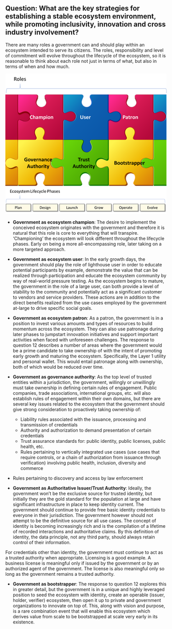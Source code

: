 ## Question: What are the key strategies for establishing a stable ecosystem environment, while promoting inclusivity, innovation and cross industry involvement?

There are many roles a government can and should play within an ecosystem intended to serve its citizens. The roles, responsibility and level of commitment will evolve throughout the lifecycle of the ecosystem, so it is reasonable to think about each role not just in terms of what, but also in terms of when and how much.

![image10](../images/image11.png)
![image9](../images/image9.png)

* **Government as ecosystem champion**: The desire to implement the conceived ecosystem originates with the government and therefore it is natural that this role is core to everything that will transpire. ‘Championing’ the ecosystem will look different throughout the lifecycle phases. Early on being a more all-encompassing role, later taking on a more targeted approach.
* **Government as ecosystem user**: In the early growth days, the government should play the role of lighthouse user in order to educate potential participants by example, demonstrate the value that can be realized through participation and educate the ecosystem community by way of real-world pressure testing. As the ecosystem begins to mature, the government in the role of a large user, can both provide a level of stability to the community and potentially act as a significant customer to vendors and service providers. These actions are in addition to the direct benefits realized from the use cases employed by the government at-large to drive specific social goals.
* **Government as ecosystem patron**: As a patron, the government is in a position to invest various amounts and types of resources to build momentum across the ecosystem. They can also use patronage during later phases to jumpstart innovation initiatives and support important activities when faced with unforeseen challenges.
The response to question 12 describes a number of areas where the government would be a prime candidate to take ownership of with the intent of promoting early growth and maturing the ecosystem. Specifically, the Layer 1 utility and personal wallet. This would entail patronage along with ownership, both of which would be reduced over time.
* **Government as governance authority**: As the top level of trusted entities within a jurisdiction, the government, willingly or unwillingly must take ownership in defining certain rules of engagement. Public companies, trade associations, international groups, etc. will also establish rules of engagement within their own domains, but there are several key issues related to the ecosystem that the government should give strong consideration to proactively taking ownership of:

  * Liability rules associated with the issuance, processing and transmission of credentials
  * Authority and authorization to demand presentation of certain credentials
  * Trust assurance standards for: public identity, public licenses, public health, etc.
  * Rules pertaining to vertically integrated use cases (use cases that require controls, or a chain of authorization from issuance through verification) involving public health, inclusion, diversity and commerce
 * Rules pertaining to discovery and access by law enforcement

* **Government as Authoritative Issuer/Trust Authority**: Ideally, the government won’t be the exclusive source for trusted identity, but initially they are the gold standard for the population at large and have significant infrastructure in place to keep identity current. The government should continue to provide free basic identity credentials to everyone in their jurisdiction. The government however should not attempt to be the definitive source for all use cases. The concept of identity is becoming increasingly rich and is the compilation of a lifetime of recorded interactions and authoritative claims. By this definition of identity, the data principle, not any third party, should always retain control of their information.

For credentials other than identity, the government must continue to act as a trusted authority when appropriate. Licensing is a good example. A business license is meaningful only if issued by the government or by an authorized agent of the government. The license is also meaningful only so long as the government remains a trusted authority.

* **Government as bootstrapper**: The response to question 12 explores this in greater detail, but the government is in a unique and highly leveraged position to seed the ecosystem with identity, create an operable (issuer, holder, verifier) ecosystem, then open it up to private and government organizations to innovate on top of. This, along with vision and purpose, is a rare combination event that will enable this ecosystem which derives value from scale to be bootstrapped at scale very early in its existence.
